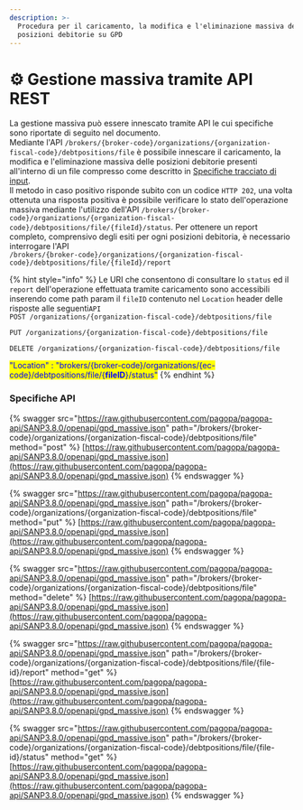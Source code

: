 ```yaml
---
description: >-
  Procedura per il caricamento, la modifica e l'eliminazione massiva delle
  posizioni debitorie su GPD
---
```


# ⚙️ Gestione massiva tramite API REST

La gestione massiva può essere innescato tramite API le cui specifiche sono riportate di seguito nel documento.\
Mediante l'API `/brokers/{broker-code}/organizations/{organization-fiscal-code}/debtpositions/file` è possibile innescare il caricamento, la modifica e l'eliminazione massiva delle posizioni debitorie presenti all'interno di un file compresso come descritto in [Specifiche tracciato di input](specifiche-tracciato-di-input.md). \
Il metodo in caso positivo risponde subito con un codice `HTTP 202`, una volta ottenuta una risposta positiva è possibile verificare lo stato dell'operazione massiva mediante l'utilizzo dell'API `/brokers/{broker-code}/organizations/{organization-fiscal-code}/debtpositions/file/{fileId}/status`. Per ottenere un report completo, comprensivo degli esiti per ogni posizioni debitoria, è necessario interrogare l'API\
&#x20;`/brokers/{broker-code}/organizations/{organization-fiscal-code}/debtpositions/file/{fileId}/report`

{% hint style="info" %}
Le URI che consentono di consultare lo `status` ed il `report` dell'operazione effettuata tramite caricamento sono accessibili inserendo come path param il `fileID` contenuto nel `Location` header delle risposte alle seguenti`API`\
`POST /organizations/{organization-fiscal-code}/debtpositions/file`

`PUT /organizations/{organization-fiscal-code}/debtpositions/file`

`DELETE /organizations/{organization-fiscal-code}/debtpositions/file`

<mark style="color:blue;">"Location" : "brokers/{broker-code}/organizations/{ec-code}/debtpositions/file/{</mark><mark style="color:blue;">**fileID**</mark><mark style="color:blue;">}/status"</mark>
{% endhint %}

### Specifiche API <a href="#specifiche-api" id="specifiche-api"></a>

{% swagger src="https://raw.githubusercontent.com/pagopa/pagopa-api/SANP3.8.0/openapi/gpd_massive.json" path="/brokers/{broker-code}/organizations/{organization-fiscal-code}/debtpositions/file" method="post" %}
[https://raw.githubusercontent.com/pagopa/pagopa-api/SANP3.8.0/openapi/gpd_massive.json](https://raw.githubusercontent.com/pagopa/pagopa-api/SANP3.8.0/openapi/gpd_massive.json)
{% endswagger %}

{% swagger src="https://raw.githubusercontent.com/pagopa/pagopa-api/SANP3.8.0/openapi/gpd_massive.json" path="/brokers/{broker-code}/organizations/{organization-fiscal-code}/debtpositions/file" method="put" %}
[https://raw.githubusercontent.com/pagopa/pagopa-api/SANP3.8.0/openapi/gpd_massive.json](https://raw.githubusercontent.com/pagopa/pagopa-api/SANP3.8.0/openapi/gpd_massive.json)
{% endswagger %}

{% swagger src="https://raw.githubusercontent.com/pagopa/pagopa-api/SANP3.8.0/openapi/gpd_massive.json" path="/brokers/{broker-code}/organizations/{organization-fiscal-code}/debtpositions/file" method="delete" %}
[https://raw.githubusercontent.com/pagopa/pagopa-api/SANP3.8.0/openapi/gpd_massive.json](https://raw.githubusercontent.com/pagopa/pagopa-api/SANP3.8.0/openapi/gpd_massive.json)
{% endswagger %}

{% swagger src="https://raw.githubusercontent.com/pagopa/pagopa-api/SANP3.8.0/openapi/gpd_massive.json" path="/brokers/{broker-code}/organizations/{organization-fiscal-code}/debtpositions/file/{file-id}/report" method="get" %}
[https://raw.githubusercontent.com/pagopa/pagopa-api/SANP3.8.0/openapi/gpd_massive.json](https://raw.githubusercontent.com/pagopa/pagopa-api/SANP3.8.0/openapi/gpd_massive.json)
{% endswagger %}

{% swagger src="https://raw.githubusercontent.com/pagopa/pagopa-api/SANP3.8.0/openapi/gpd_massive.json" path="/brokers/{broker-code}/organizations/{organization-fiscal-code}/debtpositions/file/{file-id}/status" method="get" %}
[https://raw.githubusercontent.com/pagopa/pagopa-api/SANP3.8.0/openapi/gpd_massive.json](https://raw.githubusercontent.com/pagopa/pagopa-api/SANP3.8.0/openapi/gpd_massive.json)
{% endswagger %}
